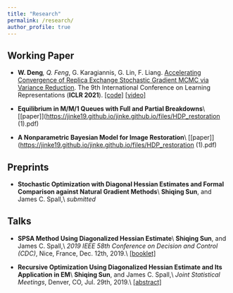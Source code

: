 ```yaml
---
title: "Research"
permalink: /research/
author_profile: true
---
```


Working Paper
---

* **W. Deng**<sup>*</sup>, Q. Feng<sup>*</sup>, G. Karagiannis, G. Lin, F. Liang. [Accelerating Convergence of Replica Exchange Stochastic Gradient MCMC via Variance Reduction](https://openreview.net/pdf?id=iOnhIy-a-0n). The 9th International Conference on Learning Representations (**ICLR 2021**). [\[code\]](https://github.com/WayneDW/Variance_Reduced_Replica_Exchange_SGMCMC) [\[video\]](https://studio.slideslive.com/web_recorder/share/34145?s=9a76d5cb-b294-40a1-8987-bc44fa80d61e)

* **Equilibrium in M/M/1 Queues with Full and Partial Breakdowns**\\
  [[paper]](https://jinke19.github.io/jinke.github.io/files/HDP_restoration (1).pdf) 
  
* **A Nonparametric Bayesian Model for Image Restoration**\\
  [[paper]](https://jinke19.github.io/jinke.github.io/files/HDP_restoration (1).pdf)


Preprints
---
* **Stochastic Optimization with Diagonal Hessian Estimates and Formal Comparison against Natural Gradient Methods**\\
  **Shiqing Sun**, and James C. Spall,\\
  _submitted_

Talks
---
* **SPSA Method Using Diagonalized Hessian Estimate**\\
  **Shiqing Sun**, and James C. Spall,\\
  _2019 IEEE 58th Conference on Decision and Control (CDC)_, Nice, France, Dec. 12th, 2019.\\
  [[booklet]](https://cdc2019.ieeecss.org/files/CDC2019Booklet.pdf)
  
* **Recursive Optimization Using Diagonalized Hessian Estimate and Its Application in EM**\\
  **Shiqing Sun**, and James C. Spall,\\
  _Joint Statistical Meetings_, Denver, CO, Jul. 29th, 2019.\\
  [[abstract]](https://ww2.amstat.org/meetings/jsm/2019/onlineprogram/AbstractDetails.cfm?abstractid=307324)
